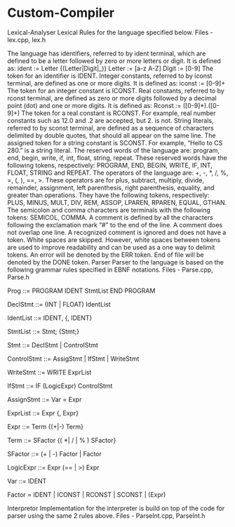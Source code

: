 # Custom-Compiler
Lexical-Analyser
Lexical Rules for the language specified below. Files - lex.cpp, lex.h

The language has identifiers, referred to by ident terminal, which are defined to be a letter followed by zero or more letters or digit. It is defined as: ident := Letter {(Letter|Digit|_)} Letter := [a-z A-Z] Digit := [0-9] The token for an identifier is IDENT.
Integer constants, referred to by iconst terminal, are defined as one or more digits. It is defined as: iconst := [0-9]+ The token for an integer constant is ICONST.
Real constants, referred to by rconst terminal, are defined as zero or more digits followed by a decimal point (dot) and one or more digits. It is defined as: Rconst := ([0-9]*).([0-9]+) The token for a real constant is RCONST. For example, real number constants such as 12.0 and .2 are accepted, but 2. is not.
String literals, referred to by sconst terminal, are defined as a sequence of characters delimited by double quotes, that should all appear on the same line. The assigned token for a string constant is SCONST. For example, “Hello to CS 280.” is a string literal.
The reserved words of the language are: program, end, begin, write, if, int, float, string, repeat. These reserved words have the following tokens, respectively: PROGRAM, END, BEGIN, WRITE, IF, INT, FLOAT, STRING and REPEAT.
The operators of the language are: +, -, *, /, %, =, (, ), ==, >. These operators are for plus, subtract, multiply, divide, remainder, assignment, left parenthesis, right parenthesis, equality, and greater than operations. They have the following tokens, respectively: PLUS, MINUS, MULT, DIV, REM, ASSOP, LPAREN, RPAREN, EQUAL, GTHAN.
The semicolon and comma characters are terminals with the following tokens: SEMICOL, COMMA.
A comment is defined by all the characters following the exclamation mark “#” to the end of the line. A comment does not overlap one line. A recognized comment is ignored and does not have a token.
White spaces are skipped. However, white spaces between tokens are used to improve readability and can be used as a one way to delimit tokens.
An error will be denoted by the ERR token.
End of file will be denoted by the DONE token.
Parser
Parser to the language is based on the following grammar rules specified in EBNF notations. Files - Parse.cpp, Parse.h

Prog ::= PROGRAM IDENT StmtList END PROGRAM

DeclStmt ::= (INT | FLOAT) IdentList

IdentList ::= IDENT, {, IDENT}

StmtList ::= Stmt; {Stmt;}

Stmt ::= DeclStmt | ControlStmt

ControlStmt ::= AssigStmt | IfStmt | WriteStmt

WriteStmt ::= WRITE ExprList

IfStmt ::= IF (LogicExpr) ControlStmt

AssignStmt ::= Var = Expr

ExprList ::= Expr {, Expr}

Expr ::= Term {(+|-) Term}

Term ::= SFactor {( *| / | % ) SFactor}

SFactor ::= (+ | -) Factor | Factor

LogicExpr ::= Expr (== | >) Expr

Var ::= IDENT

Factor = IDENT | ICONST | RCONST | SCONST | (Expr)

Interpretor
Implementation for the interpreter is build on top of the code for parser using the same 2 rules above. Files - ParseInt.cpp, ParseInt.h
